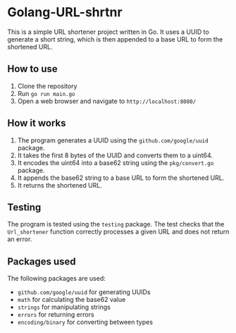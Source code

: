 # Golang-URL-shrtnr

This is a simple URL shortener project written in Go.
It uses a UUID to generate a short string, which is then appended
to a base URL to form the shortened URL.

## How to use

1. Clone the repository
2. Run `go run main.go`
3. Open a web browser and navigate to `http://localhost:8080/`

## How it works

1. The program generates a UUID using the `github.com/google/uuid` package.
2. It takes the first 8 bytes of the UUID and converts them to a uint64.
3. It encodes the uint64 into a base62 string using the `pkg/convert.go` package.
4. It appends the base62 string to a base URL to form the shortened URL.
5. It returns the shortened URL.

## Testing

The program is tested using the `testing` package.
The test checks that the `Url_shortener` function correctly processes
a given URL and does not return an error.

## Packages used

The following packages are used:

- `github.com/google/uuid` for generating UUIDs
- `math` for calculating the base62 value
- `strings` for manipulating strings
- `errors` for returning errors
- `encoding/binary` for converting between types
